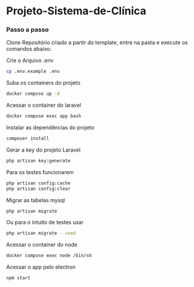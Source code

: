 
# Projeto-Sistema-de-Clínica

### Passo a passo
Clone Repositório criado a partir do template, entre na pasta e execute os comandos abaixo:

Crie o Arquivo .env
```sh
cp .env.example .env
```


Suba os containers do projeto
```sh
docker compose up -d
```


Acessar o container do laravel
```sh
docker compose exec app bash
```


Instalar as dependências do projeto
```sh
composer install
```


Gerar a key do projeto Laravel
```sh
php artisan key:generate
```

Para os testes funcionarem
```sh
php artisan config:cache
php artisan config:clear
```

Migrar as tabelas mysql
```sh
php artisan migrate
```

Ou para o intuito de testes usar
```sh
php artisan migrate --seed
```


Acessar o container do node
```sh
docker compose exec node /bin/sh
```


Acessar o app pelo electron
```sh
npm start
```